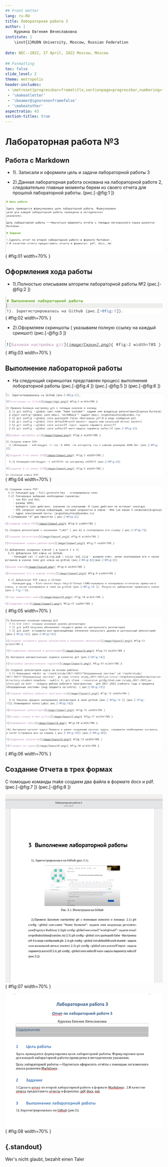 ```yaml
---
## Front matter
lang: ru-RU
title: Лабораторная работа 3
author: |
	Куркина Евгения Вячеславовна
institute: |
	\inst{1}RUDN University, Moscow, Russian Federation
	
date: NEC--2022, 27 April, 2022 Moscow, Moscow

## Formatting
toc: false
slide_level: 2
theme: metropolis
header-includes: 
 - \metroset{progressbar=frametitle,sectionpage=progressbar,numbering=fraction}
 - '\makeatletter'
 - '\beamer@ignorenonframefalse'
 - '\makeatother'
aspectratio: 43
section-titles: true
---
```


# Лабораторная работа №3

## Работа с Markdown

- 1). Записали и оформили цель и задачи лабораторной работы 3

- 2).Данная лабораторная работа основана на лабораторной работе 2, следовательно главные моменты берем из своего отчета для прошлой  лабораторной работы. (рис.[-@fig:1 ])

![Цели и задачи](image/през1.png){ #fig:01 width=70% }

## Оформления хода работы

- 1).Полностью описываем алгоритм лабораторной работы №2 (рис.[-@fig:2 ])

 ![Ход работы ](image/през2.png){ #fig:02 width=70% }

- 2).Оформляем скриншоты ( указываем полную ссылку на каждый сриншот) (рис.[-@fig:3 ])

![Пример ссылки ](image/през3.png){ #fig:03 width=70% }

## Выполнение лабораторной работы 

- На следующий скриншотах представлен процесс выполнения лобораторной работы (рис.[-@fig:4 ]) (рис.[-@fig:5 ]) (рис.[-@fig:6 ])

 ![Процесс работы 1 ](image/през4.png){ #fig:04 width=70% }
 
 ![Процесс работы 2 ](image/през5.png){ #fig:05 width=70% }
 
 ![Процесс работы 3 ](image/през6.png){ #fig:06 width=70% }
 


## Создание Отчета в трех формах 

 С помощью команды make создаем два файла в формате docx и pdf.(рис.[-@fig:7 ]) (рис.[-@fig:8 ])
 
 ![Лабораторная работа pdf ](image/през7.png){ #fig:07 width=70% }
 
 ![Лабораторная работа docx ](image/през8.png){ #fig:08 width=70% }




## {.standout}

Wer's nicht glaubt, bezahlt einen Taler
